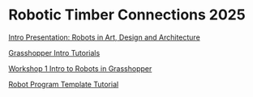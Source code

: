 # Robotic Timber Connections 2025 

[Intro Presentation: Robots in Art, Design and Architecture](Courses/RoboticTimber2025/Intro.md)

[Grasshopper Intro Tutorials](Courses/RoboticTimber2025/GrasshopperIntro.md)

[Workshop 1 Intro to Robots in Grasshopper](Courses/RoboticTimber2025/Workshop01.md)

[Robot Program Template Tutorial](Courses/RoboticTimber2025/RobotProgramTemplate.md) 


